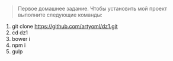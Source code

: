 > Первое домашнее задание. Чтобы установить мой проект выполните следующие команды:

1. git clone https://github.com/artyoml/dz1.git
2. cd dz1
3. bower i
4. npm i
5. gulp

